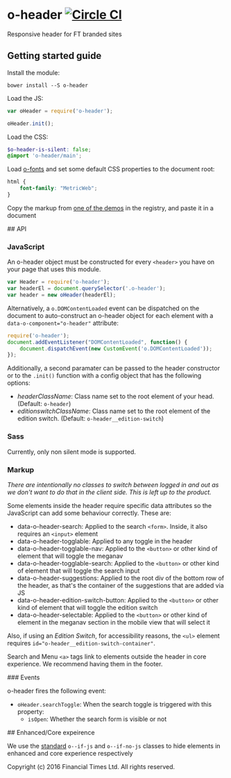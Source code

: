 # o-header [![Circle CI](https://circleci.com/gh/Financial-Times/o-header.svg?style=svg)](https://circleci.com/gh/Financial-Times/o-header)

Responsive header for FT branded sites

## Getting started guide

Install the module:

```
bower install --S o-header
```

Load the JS:

```js
var oHeader = require('o-header');

oHeader.init();
```

Load the CSS:

```scss
$o-header-is-silent: false;
@import 'o-header/main';
```

Load [o-fonts](https://github.com/Financial-Times/o-fonts) and set some default CSS properties to the document root:

```scss
html {
    font-family: "MetricWeb";
}
```

Copy the markup from [one of the demos](http://registry.origami.ft.com/components/o-header) in the registry, and paste it in a document

## API

### JavaScript

An o-header object must be constructed for every `<header>` you have on your page that uses this module.

```js
var Header = require('o-header');
var headerEl = document.querySelector('.o-header');
var header = new oHeader(headerEl);
```

Alternatively, a `o.DOMContentLoaded` event can be dispatched on the document to auto-construct an o-header object for each element with a `data-o-component="o-header"` attribute:

```js
require('o-header');
document.addEventListener("DOMContentLoaded", function() {
    document.dispatchEvent(new CustomEvent('o.DOMContentLoaded'));
});
```

Additionally, a second paramater can be passed to the header constructor or to the `.init()` function with a config object that has the following options:

* *headerClassName*: Class name set to the root element of your head. (Default: `o-header`)
* *editionswitchClassName*: Class name set to the root element of the edition switch. (Default: `o-header__edition-switch`)

### Sass

Currently, only non silent mode is supported.

### Markup

_There are intentionally no classes to switch between logged in and out as we don't want to do that in the client side. This is left up to the product._

Some elements inside the header require specific data attributes so the JavaScript can add some behaviour correctly. These are:

* data-o-header-search: Applied to the search `<form>`. Inside, it also requires an `<input>` element
* data-o-header-togglable: Applied to any toggle in the header
* data-o-header-togglable-nav: Applied to the `<button>` or other kind of element that will toggle the meganav
* data-o-header-togglable-search: Applied to the `<button>` or other kind of element that will toggle the search input
* data-o-header-suggestions: Applied to the root div of the bottom row of the header, as that's the container of the suggestions that are added via JS
* data-o-header-edition-switch-button: Applied to the `<button>` or other kind of element that will toggle the edition switch
* data-o-header-selectable: Applied to the `<button>` or other kind of element in the meganav section in the mobile view that will select it

Also, if using an _Edition Switch_, for accessibility reasons, the `<ul>` element requires `id="o-header__edition-switch-container"`.

Search and Menu `<a>` tags link to elements outside the header in core experience. We recommend having them in the footer.

### Events

o-header fires the following event:

* `oHeader.searchToggle`: When the search toggle is triggered with this property:
    - `isOpen`: Whether the search form is visible or not

## Enhanced/Core expeirence

We use the [standard](http://origami.ft.com/docs/developer-guide/using-modules/#styles-for-fallbacks-and-enhancements) `o--if-js` and `o--if-no-js` classes to hide elements in enhanced and core experience respectively

Copyright (c) 2016 Financial Times Ltd. All rights reserved.
